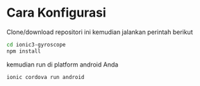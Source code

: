 # Cara Konfigurasi
Clone/download repositori ini kemudian jalankan perintah berikut

```bash
cd ionic3-gyroscope
npm install
```

kemudian run di platform android Anda

```bash
ionic cordova run android
```
